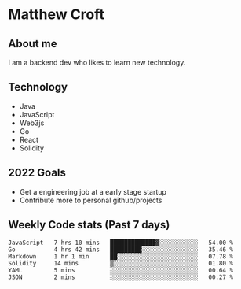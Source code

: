 # Matthew Croft

## About me
I am a backend dev who likes to learn new technology. 

## Technology
- Java
- JavaScript
- Web3js
- Go
- React
- Solidity

## 2022 Goals

- Get a engineering job at a early stage startup
- Contribute more to personal github/projects

## Weekly Code stats (Past 7 days)

<!--START_SECTION:waka-->

```text
JavaScript   7 hrs 10 mins   █████████████▓░░░░░░░░░░░   54.00 %
Go           4 hrs 42 mins   █████████░░░░░░░░░░░░░░░░   35.46 %
Markdown     1 hr 1 min      ██░░░░░░░░░░░░░░░░░░░░░░░   07.78 %
Solidity     14 mins         ▒░░░░░░░░░░░░░░░░░░░░░░░░   01.80 %
YAML         5 mins          ░░░░░░░░░░░░░░░░░░░░░░░░░   00.64 %
JSON         2 mins          ░░░░░░░░░░░░░░░░░░░░░░░░░   00.27 %
```

<!--END_SECTION:waka-->

